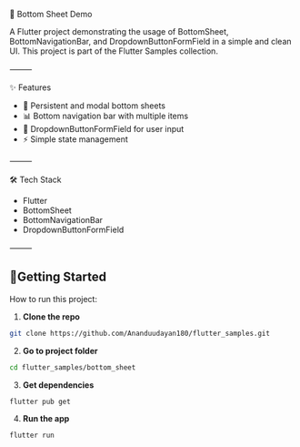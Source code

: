 📱 Bottom Sheet Demo

A Flutter project demonstrating the usage of BottomSheet, BottomNavigationBar, and DropdownButtonFormField in a simple and clean UI.
This project is part of the Flutter Samples collection.

⸻

✨ Features
 - 📌 Persistent and modal bottom sheets
 - 📊 Bottom navigation bar with multiple items
 - 🔽 DropdownButtonFormField for user input
 - ⚡️ Simple state management

⸻

🛠 Tech Stack
 - Flutter
 - BottomSheet
 - BottomNavigationBar
 - DropdownButtonFormField

 ⸻
 
 ## 🚀Getting Started

How to run this project:

1. **Clone the repo**
```bash
git clone https://github.com/Ananduudayan180/flutter_samples.git
```

2. **Go to project folder**
```bash
cd flutter_samples/bottom_sheet
```

3. **Get dependencies**
```bash
flutter pub get
```

4. **Run the app**
```bash
flutter run
```
